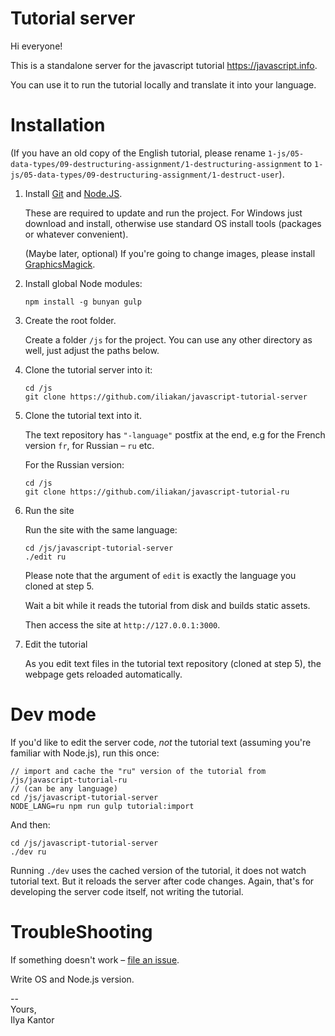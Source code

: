 # Tutorial server

Hi everyone!

This is a standalone server for the javascript tutorial https://javascript.info.

You can use it to run the tutorial locally and translate it into your language.

# Installation

(If you have an old copy of the English tutorial, please rename `1-js/05-data-types/09-destructuring-assignment/1-destructuring-assignment` to `1-js/05-data-types/09-destructuring-assignment/1-destruct-user`).


1. Install [Git](https://git-scm.com/downloads) and [Node.JS](https://nodejs.org).

    These are required to update and run the project.
    For Windows just download and install, otherwise use standard OS install tools (packages or whatever convenient).
    
    (Maybe later, optional) If you're going to change images, please install [GraphicsMagick](http://www.graphicsmagick.org/).

2. Install global Node modules:

    ```
    npm install -g bunyan gulp
    ```

3. Create the root folder.

    Create a folder `/js` for the project. You can use any other directory as well, just adjust the paths below.

4. Clone the tutorial server into it:

    ```
    cd /js
    git clone https://github.com/iliakan/javascript-tutorial-server
    ```

5. Clone the tutorial text into it.

    The text repository has `"-language"` postfix at the end, e.g for the French version `fr`, for Russian – `ru` etc.
    
    For the Russian version:
    ```
    cd /js
    git clone https://github.com/iliakan/javascript-tutorial-ru
    ```

6. Run the site

    Run the site with the same language:
    ```
    cd /js/javascript-tutorial-server
    ./edit ru
    ```

    Please note that the argument of `edit` is exactly the language you cloned at step 5.
    
    Wait a bit while it reads the tutorial from disk and builds static assets.

    Then access the site at `http://127.0.0.1:3000`.

7. Edit the tutorial

    As you edit text files in the tutorial text repository (cloned at step 5), 
    the webpage gets reloaded automatically. 
    
    
# Dev mode

If you'd like to edit the server code, *not* the tutorial text (assuming you're familiar with Node.js), run this once:

```
// import and cache the "ru" version of the tutorial from /js/javascript-tutorial-ru
// (can be any language)
cd /js/javascript-tutorial-server
NODE_LANG=ru npm run gulp tutorial:import
``` 
    
And then:

```
cd /js/javascript-tutorial-server
./dev ru
```

Running `./dev` uses the cached version of the tutorial, it does not watch tutorial text.
But it reloads the server after code changes. 
Again, that's for developing the server code itself, not writing the tutorial.
    
# TroubleShooting

If something doesn't work – [file an issue](https://github.com/iliakan/javascript-tutorial-server/issues/new).

Write OS and Node.js version.

--  
Yours,  
Ilya Kantor 